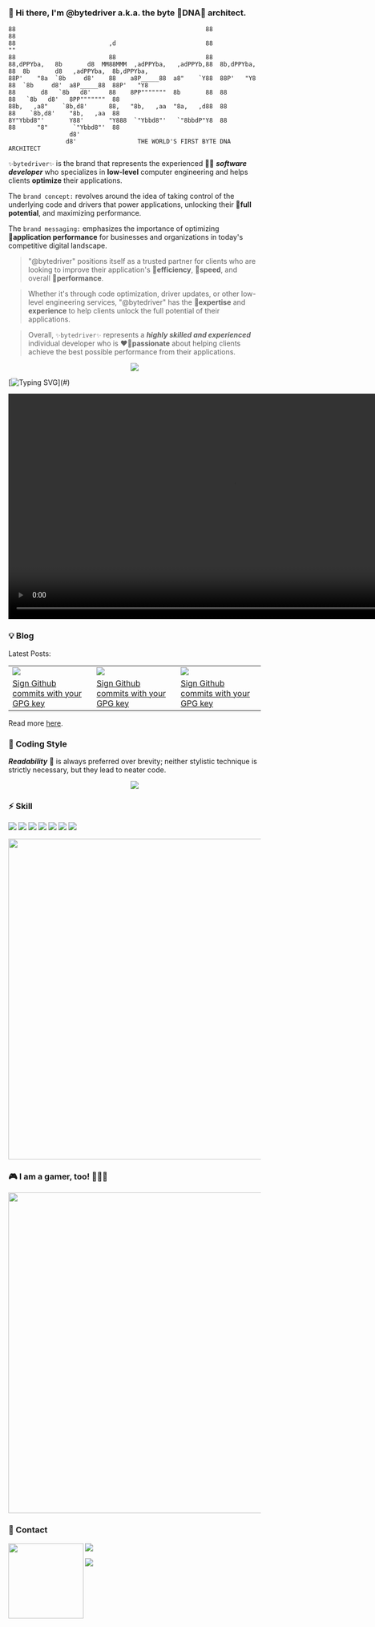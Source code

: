 ### 👋 Hi there, I'm @bytedriver a.k.a. the byte 🧬DNA🧬 architect.

```
88                                                     88              88                                     
88                          ,d                         88              ""                                     
88                          88                         88                                                     
88,dPPYba,   8b       d8  MM88MMM  ,adPPYba,   ,adPPYb,88  8b,dPPYba,  88  8b       d8   ,adPPYba,  8b,dPPYba,
88P'    "8a  `8b     d8'    88    a8P_____88  a8"    `Y88  88P'   "Y8  88  `8b     d8'  a8P_____88  88P'   "Y8
88       d8   `8b   d8'     88    8PP"""""""  8b       88  88          88   `8b   d8'   8PP"""""""  88        
88b,   ,a8"    `8b,d8'      88,   "8b,   ,aa  "8a,   ,d88  88          88    `8b,d8'    "8b,   ,aa  88        
8Y"Ybbd8"'       Y88'       "Y888  `"Ybbd8"'   `"8bbdP"Y8  88          88      "8"       `"Ybbd8"'  88        
                 d8'                                                                                          
                d8'                 THE WORLD'S FIRST BYTE DNA ARCHITECT                                      
```

`✨bytedriver✨` is the brand that represents the experienced 🧑‍💻 **_software developer_** who specializes in **low-level** computer engineering and helps clients **optimize** their applications.

The `brand concept:` revolves around the idea of taking control of the underlying code and drivers that power applications, unlocking their 🚀**full potential**, and maximizing performance.

The `brand messaging:` emphasizes the importance of optimizing 💯**application performance** for businesses and organizations in today's competitive digital landscape.

> "@bytedriver" positions itself as a trusted partner for clients who are looking to improve their application's 🎯**efficiency**, 🎯**speed**, and overall 🎯**performance**.

> Whether it's through code optimization, driver updates, or other low-level engineering services, "@bytedriver" has the 👑**expertise** and **experience** to help clients unlock the full potential of their applications.

> Overall, `✨bytedriver✨` represents a **_highly skilled and experienced_** individual developer who is ❤️‍🔥**passionate** about helping clients achieve the best possible performance from their applications.

<p align = "center">
  <a href="#">
    <img src="https://user-images.githubusercontent.com/123972077/223856966-6408344f-b7ea-412d-b39d-db104f65ae13.png">
  </a>
</p>

<p align="center">
</p>

[![Typing SVG](https://readme-typing-svg.demolab.com?font=Fira+Code&duration=2000&pause=2000&vCenter=true&width=900&height=30&lines=Let+%40bytedriver+make+your+app+one+more+byte+faster+than+the+old+one.)](#)

<div align="center">
  <video src="https://user-images.githubusercontent.com/123972077/224437816-139faf7b-808e-42a8-b596-eb31d592d4e8.mp4" width=900>
</div>

### 💡 Blog

Latest Posts:<br/>
<p align="center">
  <table>
    <tr>
      <td><a href="https://bytedriver.github.io/blog/CommitSignature.html"><img src="https://user-images.githubusercontent.com/123972077/230128584-c31b1040-5e8f-4bd0-a98e-dc1d34bfc932.png"></a></td>
      <td><a href="https://bytedriver.github.io/blog/CommitSignature.html"><img src="https://user-images.githubusercontent.com/123972077/230128584-c31b1040-5e8f-4bd0-a98e-dc1d34bfc932.png"></a></td>
      <td><a href="https://bytedriver.github.io/blog/CommitSignature.html"><img src="https://user-images.githubusercontent.com/123972077/230128584-c31b1040-5e8f-4bd0-a98e-dc1d34bfc932.png"></a></td>
    </tr>
    <tr>
      <td><a href="https://bytedriver.github.io/blog/CommitSignature.html">Sign Github commits with your GPG key</a></td>
      <td><a href="https://bytedriver.github.io/blog/CommitSignature.html">Sign Github commits with your GPG key</a></td>
      <td><a href="https://bytedriver.github.io/blog/CommitSignature.html">Sign Github commits with your GPG key</a></td>
    </tr>
  </table>
</p>

Read more [here](https://bytedriver.github.io/blog/).

### 👟 Coding Style

**_Readability_** 📖 is always preferred over brevity; neither stylistic technique is strictly necessary, but they lead to neater code.


<p align="center">
</p>

<p align="center">
  <a href="#">
    <img src="https://user-images.githubusercontent.com/123972077/228789624-c238cc1f-87a5-478a-bd86-d9f0287dddb1.gif">
  </a>
</p>

<!--
<p align="center">
  <a href="#">
    <img width="640" src="https://github-readme-stats.vercel.app/api?username=bytedriver&show_icons=true&theme=tokyonight&count_private=true&hide_title=true">
  </a>
  <a href="#">
    <img width="640" src="https://github-readme-streak-stats.herokuapp.com?user=bytedriver&theme=tokyonight">
  </a>
  <a href="#">
    <img src="https://activity-graph.herokuapp.com/graph?username=bytedriver&theme=redical">
  </a>
</p>
-->

### ⚡ Skill

<p>
  <a href="#"><img src="https://img.shields.io/badge/Swift-9cf?style=flat&logo=swift"></a>
  <a href="#"><img src="https://img.shields.io/badge/Objetive--C-grey?style=flat&logo=c"></a>
  <a href="#"><img src="https://img.shields.io/badge/Assembly-red?style=flat&logo=assemblyscript"></a>
  <a href="#"><img src="https://img.shields.io/badge/TypeScript-154256?style=flat&logo=typescript"></a>
  <a href="#"><img src="https://img.shields.io/badge/JavaScript-yellow?style=flat&logo=javascript"></a>
  <a href="#"><img src="https://img.shields.io/badge/-Git-white?style=flat&logo=git"></a>
  <a href="#"><img src="https://img.shields.io/badge/-GitHub-black?style=flat&logo=github"></a>
</p>

<p align="center">
  <a href="https://www.testdome.com/certificates/ecc73828ee734b40afc50cb47a6ce836" target="_blank">
    <img width="640" src="https://user-images.githubusercontent.com/123972077/230638430-ea897d7f-6011-41ba-a49c-399c67e65017.png">
  </a>
</p>

<!--
<p align="center">
  <a href="#">
    <img width="640" src="https://github-readme-stats.vercel.app/api/top-langs/?username=bytedriver&hide=html,css&layout=compact&theme=radical">
  </a>
</p>
-->

### 🎮 I am a gamer, too! 🤪🤪🤪

<p align="center">
  <a href="#">
    <img width="640" src="https://user-images.githubusercontent.com/78368735/212185947-4fd8d859-5418-4867-98e6-5ae12ced83f8.png">
  </a>
</p>

### 💖 Contact

<a href="#">
  <img align="left" height="150" src="https://user-images.githubusercontent.com/78368735/212184858-6cb10a72-458f-4842-8955-d9f4a0fc45cb.gif">
</a>

<a href="https://www.linkedin.com/in/daniel-cochrane-bytedriver/" target="_blank"><img src="https://img.shields.io/badge/Linkedin-blue?style=flat-square&logo=linkedin"></a>

<a href="https://calendly.com/daniel-cochrane/15min" target="_blank"><img src="https://img.shields.io/badge/Calendly-blue?style=flat-square&logo=googlemeet"></a>

<!--
**bytedriver/bytedriver** is a ✨ _special_ ✨ repository because its `README.md` (this file) appears on your GitHub profile.

Here are some ideas to get you started:

- 🔭 I’m currently working on ...
- 🌱 I’m currently learning ...
- 👯 I’m looking to collaborate on ...
- 🤔 I’m looking for help with ...
- 💬 Ask me about ...
- 📫 How to reach me: ...
- 😄 Pronouns: ...
- ⚡ Fun fact: ...
-->
